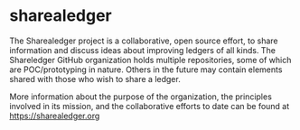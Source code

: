 # sharealedger

The Sharealedger project is a collaborative, open source effort, to share information and discuss ideas about improving ledgers of all kinds.  The Shareledger GitHub organization holds multiple repositories, some of which are POC/prototyping in nature.  Others in the future may contain elements shared with those who wish to share a ledger.

More information about the purpose of the organization, the principles involved in its mission, and the collaborative efforts to date can be found at https://sharealedger.org
